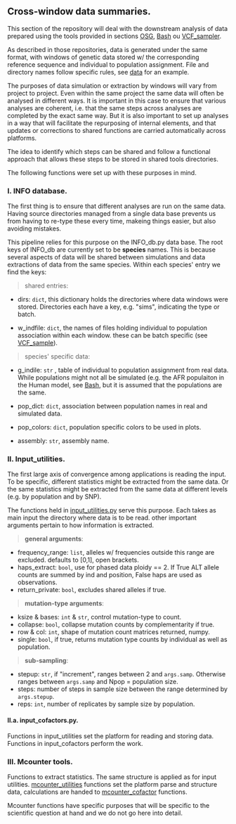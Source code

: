 ## Cross-window data summaries.

This section of the repository will deal with the downstream analysis of data prepared using the tools provided in sections [OSG](../OSG), [Bash](../Bash) ou [VCF_sampler](../VCF_sample). 

As described in those repositories, data is generated under the same format, with windows of genetic data stored w/ the corresponding reference sequence and individual to population assignment. File and directory names follow specific rules, see [data](/data) for an example.

The purposes of data simulation or extraction by windows will vary from project to project. Even within the same project the same data will often be analysed in different ways. It is important in this case to ensure that various analyses are coherent, i.e. that the same steps across analyses are completed by the exact same way. But it is also important to set up analyses in a way that will facilitate the repurposing of internal elements, and that updates or corrections to shared functions are carried automatically across platforms. 

The idea to identify which steps can be shared and follow a functional approach that allows these steps to be stored in shared tools directories. 

The following functions were set up with these purposes in mind. 

### I. INFO database.

The first thing is to ensure that different analyses are run on the same data. Having source directories managed from a single data base prevents us from having to re-type these every time, makeing things easier, but also avoiding mistakes.

This pipeline relies for this purpose on the INFO_db.py data base. The root keys of INFO_db are currently set to be **species** names. This is because several aspects of data will be shared between simulations and data extractions of data from the same species. Within each species' entry we find the keys:

> shared entries: 
- dirs: `dict`, this dictionary holds the directories where data windows were stored. Directories each have a key, e.g. "sims", indicating the type or batch.

- w_indfile: `dict`, the names of files holding individual to population association within each window. these can be batch specific (see [VCF_sample](../VCF_sample)). 

> species' specific data:

- g_indile: `str` , table of individual to population assignment from real data. While populations might not all be simulated (e.g. the AFR populaiton in the Human model, see [Bash](../Bash), but it is assumed that the populations are the same. 

- pop_dict: `dict`, association between population names in real and simulated data. 

- pop_colors: `dict`, population specific colors to be used in plots. 

- assembly: `str`, assembly name. 


### II. Input_utilities.

The first large axis of convergence among applications is reading the input. To be specific, different statistics might be extracted from the same data. Or the same statistics might be extracted from the same data at different levels (e.g. by population and by SNP).

The functions held in [input_utilities.py](tools/input_utilities.py) serve this purpose. Each takes as main input the directory where data is to be read. other important arguments pertain to how information is extracted. 

> **general arguments**: 
- frequency_range: `list`, alleles w/ frequencies outside this range are excluded. defaults to [0,1], open brackets.
- haps_extract: `bool`, use for phased data ploidy == 2. If True ALT allele counts are summed by ind and position, False haps are used as observations.  
- return_private: `bool`, excludes shared alleles if true.

> **mutation-type arguments**:

- ksize & bases: `int` & `str`, control mutation-type to count. 
- collapse: `bool`, collapse mutation counts by complementarity if true. 
- row & col: `int`, shape of mutation count matrices returned, numpy. 
- single: `bool`, if true, returns mutation type counts by individual as well as population. 

> **sub-sampling**: 
- stepup: `str`, if "increment", ranges between 2 and `args.samp`. Otherwise ranges between `args.samp` and Npop = population size. 
- steps: number of steps in sample size between the range determined by `args.stepup`.
- reps: `int`, number of replicates by sample size by population.

#### II.a. input_cofactors.py.

Functions in input_utilities set the platform for reading and storing data. Functions in input_cofactors perform the work.


### III. Mcounter tools.

Functions to extract statistics. The same structure is applied as for input utilities. [mcounter_utilities](tools/mcounter_utilities.py) functions set the platform parse and structure data, calculations are handed to [mcounter_cofactor](tools/mcounter_cofactors.py) functions. 

Mcounter functions have specific purposes that will be specific to the scientific question at hand and we do not go here into detail. 